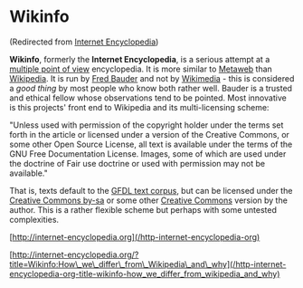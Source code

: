 
# Wikinfo

(Redirected from [Internet Encyclopedia](/internet-encyclopedia))

**Wikinfo**, formerly the **Internet Encyclopedia**, is a serious attempt at a [multiple point of view](/multiple-point-of-view) encyclopedia. It is more similar to [Metaweb](/metaweb) than [Wikipedia](/wikipedia). It is run by [Fred Bauder](/fred-bauder) and not by [Wikimedia](/wikimedia) - this is considered a *good thing* by most people who know both rather well. Bauder is a trusted and ethical fellow whose observations tend to be pointed. Most innovative is this projects' front end to Wikipedia and its multi-licensing scheme:

"Unless used with permission of the copyright holder under the terms set forth in the article or licensed under a version of the Creative Commons, or some other Open Source License, all text is available under the terms of the GNU Free Documentation License. Images, some of which are used under the doctrine of Fair use doctrine or used with permission may not be available."

That is, texts default to the [GFDL text corpus](/gfdl-text-corpus), but can be licensed under the [Creative Commons by-sa](/creative-commons-by-sa) or some other [Creative Commons](/creative-commons) version by the author. This is a rather flexible scheme but perhaps with some untested complexities.

[http://internet-encyclopedia.org](/http-internet-encyclopedia-org)

[http://internet-encyclopedia.org/?title=Wikinfo:How\_we\_differ\_from\_Wikipedia\_and\_why](/http-internet-encyclopedia-org-title-wikinfo-how_we_differ_from_wikipedia_and_why)
